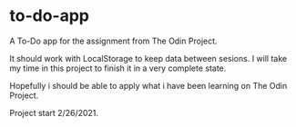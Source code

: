 # to-do-app
A To-Do app for the assignment from The Odin Project.

It should work with LocalStorage to keep data between sesions.
I will take my time in this project to finish it in a very complete state.

Hopefully i should be able to apply what i have been learning on The Odin Project.

Project start 2/26/2021. 
